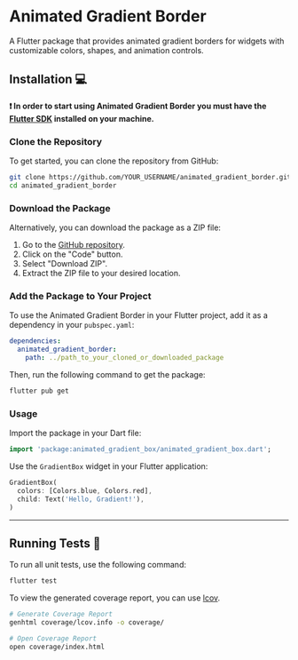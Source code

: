 # Animated Gradient Border

A Flutter package that provides animated gradient borders for widgets with customizable colors, shapes, and animation controls.

## Installation 💻

**❗ In order to start using Animated Gradient Border you must have the [Flutter SDK][flutter_install_link] installed on your machine.**

### Clone the Repository

To get started, you can clone the repository from GitHub:

```sh
git clone https://github.com/YOUR_USERNAME/animated_gradient_border.git
cd animated_gradient_border
```

### Download the Package

Alternatively, you can download the package as a ZIP file:

1. Go to the [GitHub repository](https://github.com/YOUR_USERNAME/animated_gradient_border).
2. Click on the "Code" button.
3. Select "Download ZIP".
4. Extract the ZIP file to your desired location.

### Add the Package to Your Project

To use the Animated Gradient Border in your Flutter project, add it as a dependency in your `pubspec.yaml`:

```yaml
dependencies:
  animated_gradient_border:
    path: ../path_to_your_cloned_or_downloaded_package
```

Then, run the following command to get the package:

```sh
flutter pub get
```

### Usage

Import the package in your Dart file:

```dart
import 'package:animated_gradient_box/animated_gradient_box.dart';
```

Use the `GradientBox` widget in your Flutter application:

```dart
GradientBox(
  colors: [Colors.blue, Colors.red],
  child: Text('Hello, Gradient!'),
)
```

---

## Running Tests 🧪

To run all unit tests, use the following command:

```sh
flutter test
```

To view the generated coverage report, you can use [lcov](https://github.com/linux-test-project/lcov).

```sh
# Generate Coverage Report
genhtml coverage/lcov.info -o coverage/

# Open Coverage Report
open coverage/index.html
```

[flutter_install_link]: https://docs.flutter.dev/get-started/install
